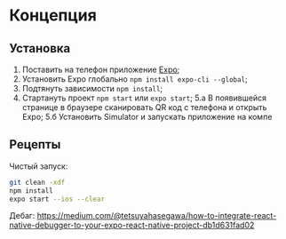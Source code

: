 # Концепция

## Установка

1.  Поставить на телефон приложение [Expo](https://expo.io/);
2.  Установить Expo глобально `npm install expo-cli --global`;
3.  Подтянуть зависимости `npm install`;
4.  Стартануть проект `npm start` или `expo start`;
    5.а В появившейся странице в браузере сканировать QR код с телефона и открыть Expo;
    5.б Установить Simulator и запускать приложение на компе

## Рецепты

Чистый запуск:

```sh
git clean -xdf
npm install
expo start --ios --clear
```

Дебаг:
https://medium.com/@tetsuyahasegawa/how-to-integrate-react-native-debugger-to-your-expo-react-native-project-db1d631fad02
